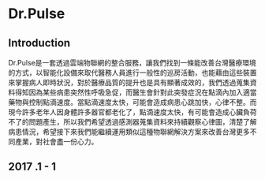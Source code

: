 # Dr.Pulse
## Introduction
Dr.Pulse是一套透過雲端物聯網的整合服務，讓我們找到一條能改善台灣醫療環境的方式，以智能化設備來取代醫務人員進行一般性的巡房活動，也能藉由這些裝置來掌握病人即時狀況，對於醫療品質的提升也是具有顯著成效的，我們透過蒐集資料得知因為某些病患突然性呼吸急促，而醫生會針對此突發症況在點滴內加入適當藥物與控制點滴速度。當點滴速度太快，可能會造成病患心跳加快，心律不整。而現今許多老年人因身體許多器官都老化了，點滴速度太快，有可能會造成心臟負荷不了的問題產生，所以我們希望透過感測器蒐集資料來持續觀察心律圖，清楚了解病患情況，希望接下來我們能繼續運用類似這種物聯網解決方案來改善台灣更多不同產業，對社會盡一份心力。

## 2017 .1 - 1
